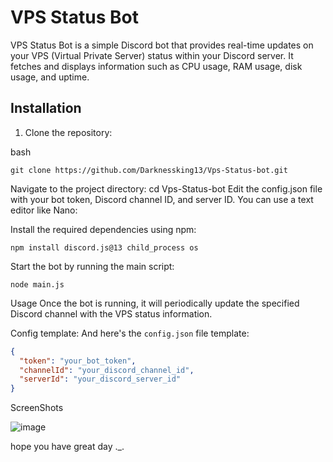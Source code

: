 # VPS Status Bot

VPS Status Bot is a simple Discord bot that provides real-time updates on your VPS (Virtual Private Server) status within your Discord server. It fetches and displays information such as CPU usage, RAM usage, disk usage, and uptime.

## Installation

1. Clone the repository:

bash

```git clone https://github.com/Darknessking13/Vps-Status-bot.git```

Navigate to the project directory:
cd Vps-Status-bot
Edit the config.json file with your bot token, Discord channel ID, and server ID. You can use a text editor like Nano:

Install the required dependencies using npm:

```npm install discord.js@13 child_process os```

Start the bot by running the main script:

```node main.js```

Usage
Once the bot is running, it will periodically update the specified Discord channel with the VPS status information.

Config template:
And here's the `config.json` file template:

```json
{
  "token": "your_bot_token",
  "channelId": "your_discord_channel_id",
  "serverId": "your_discord_server_id"
}
```

ScreenShots

![image](https://github.com/Darknessking13/Vps-Status-bot/assets/133841052/e1696b17-7969-48d0-8e80-9ae1ad01c625)

hope you have great day ._.
